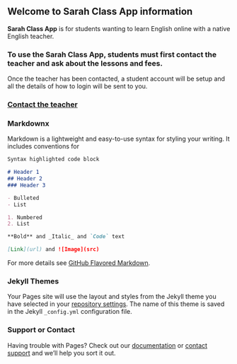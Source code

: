 ## Welcome to Sarah Class App information

**Sarah Class App** is for students wanting to learn English online with a native English teacher.

### To use the **Sarah Class App**, students must first contact the teacher and ask about the lessons and fees.

Once the teacher has been contacted, a student account will be setup and all the details of how to login will be sent to you.

### <p class="center"><a href="mailto:ringowathelet@gmail.com?subject=New student">Contact the teacher</a></p>


### Markdownx

Markdown is a lightweight and easy-to-use syntax for styling your writing. It includes conventions for

```markdown
Syntax highlighted code block

# Header 1
## Header 2
### Header 3

- Bulleted
- List

1. Numbered
2. List

**Bold** and _Italic_ and `Code` text

[Link](url) and ![Image](src)
```

For more details see [GitHub Flavored Markdown](https://guides.github.com/features/mastering-markdown/).

### Jekyll Themes

Your Pages site will use the layout and styles from the Jekyll theme you have selected in your [repository settings](https://github.com/workingDog/SarahLessons/settings). The name of this theme is saved in the Jekyll `_config.yml` configuration file.

### Support or Contact

Having trouble with Pages? Check out our [documentation](https://help.github.com/categories/github-pages-basics/) or [contact support](https://github.com/contact) and we’ll help you sort it out.
